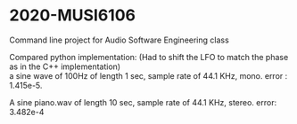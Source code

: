 # 2020-MUSI6106
Command line project for Audio Software Engineering class

Compared python implementation: (Had to shift the LFO to match the phase as in the C++ implementation)  
a sine wave of 100Hz of length 1 sec, sample rate of 44.1 KHz, mono.
error : 1.415e-5.

A sine piano.wav of length 10 sec, sample rate of 44.1 KHz, stereo.
error: 3.482e-4
